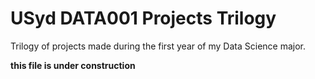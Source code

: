 # USyd DATA001 Projects Trilogy
Trilogy of projects made during the first year of my Data Science major.

**this file is under construction**
